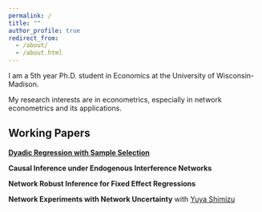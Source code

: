 ```yaml
---
permalink: /
title: ""
author_profile: true
redirect_from: 
  - /about/
  - /about.html
---
```


I am a 5th year Ph.D. student in Economics at the University of Wisconsin-Madison. 

My research interests are in econometrics, especially in network econometrics and its applications.


## Working Papers


[**Dyadic Regression with Sample Selection**](/files/draft.pdf)


**Causal Inference under Endogenous Interference Networks**

**Network Robust Inference for Fixed Effect Regressions**

**Network Experiments with Network Uncertainty** with [Yuya Shimizu](https://yshimizu-econ.github.io/)

